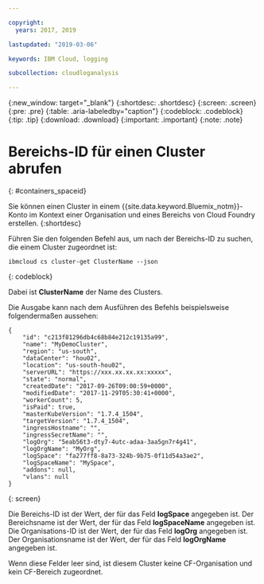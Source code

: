 ```yaml
---

copyright:
  years: 2017, 2019

lastupdated: "2019-03-06"

keywords: IBM Cloud, logging

subcollection: cloudloganalysis

---
```


{:new_window: target="_blank"}
{:shortdesc: .shortdesc}
{:screen: .screen}
{:pre: .pre}
{:table: .aria-labeledby="caption"}
{:codeblock: .codeblock}
{:tip: .tip}
{:download: .download}
{:important: .important}
{:note: .note}


# Bereichs-ID für einen Cluster abrufen
{: #containers_spaceid}

Sie können einen Cluster in einem {{site.data.keyword.Bluemix_notm}}-Konto im Kontext einer Organisation und eines Bereichs von Cloud Foundry erstellen. 
{:shortdesc}

Führen Sie den folgenden Befehl aus, um nach der Bereichs-ID zu suchen, die einem Cluster zugeordnet ist:

```
ibmcloud cs cluster-get ClusterName --json
```
{: codeblock}

Dabei ist **ClusterName** der Name des Clusters.


Die Ausgabe kann nach dem Ausführen des Befehls beispielsweise folgendermaßen aussehen:

```
{
    "id": "c213f81296db4c68b84e212c19135a99",
    "name": "MyDemoCluster",
    "region": "us-south",
    "dataCenter": "hou02",
    "location": "us-south-hou02",
    "serverURL": "https://xxx.xx.xx.xx:xxxxx",
    "state": "normal",
    "createdDate": "2017-09-26T09:00:59+0000",
    "modifiedDate": "2017-11-29T05:30:41+0000",
    "workerCount": 5,
    "isPaid": true,
    "masterKubeVersion": "1.7.4_1504",
    "targetVersion": "1.7.4_1504",
    "ingressHostname": "",
    "ingressSecretName": "",
    "logOrg": "5eab56t3-dty7-4utc-adaa-3aa5gn7r4g41",
    "logOrgName": "MyOrg",
    "logSpace": "fa277ff8-8a73-324b-9b75-0f11d54a3ae2",
    "logSpaceName": "MySpace",
    "addons": null,
    "vlans": null
}
```
{: screen}

Die Bereichs-ID ist der Wert, der für das Feld **logSpace** angegeben ist.
Der Bereichsname ist der Wert, der für das Feld **logSpaceName** angegeben ist.
Die Organisations-ID ist der Wert, der für das Feld **logOrg** angegeben ist.
Der Organisationsname ist der Wert, der für das Feld **logOrgName** angegeben ist.

Wenn diese Felder leer sind, ist diesem Cluster keine CF-Organisation und kein CF-Bereich zugeordnet.




